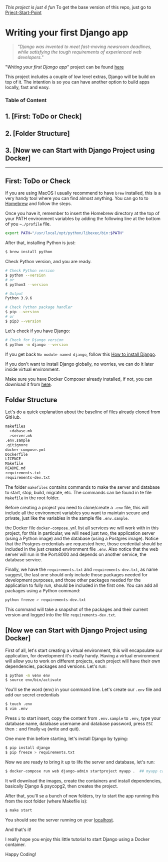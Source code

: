 _This project is just 4 fun_
To get the base version of this repo, just go to [Prject-Start-Point](https://github.com/FernandoZnga/django-my-first-app-4FUN/tree/Prject-Start-Point)

# Writing your first Django app

> _"Django was invented to meet fast-moving newsroom deadlines, while satisfying the tough requirements of experienced web developers."_

"_Writing your first Django app_" project can be found [here](https://docs.djangoproject.com/en/4.2/intro/tutorial01/)

This project includes a couple of low level extras, Django will be build on top of it. The intention is so you can have another option to build apps locally, fast and easy.

### Table of Content
## 1. [First: ToDo or Check]
## 2. [Folder Structure]
## 3. [Now we can Start with Django Project using Docker]

--------

## First: ToDo or Check

If you are using MacOS I usually recommend to have `brew` installed, this is a very handy tool where you can find almost anything.
You can go to to [Homebrew](https://brew.sh/index_es) and follow the steps.

Once you have it, remember to insert the Homebrew directory at the top of your PATH environment variables by adding the following line at the bottom of you `~./profile` file.
```bash
export PATH="/usr/local/opt/python/libexec/bin:$PATH"
```

After that, installing Python is just:
```bash
$ brew install python
```

Check Python version, and you are ready.
```bash
# Check Python version
$ python --version
# or
$ python3 --version

# Output
Python 3.9.6

# Check Python package handler
$ pip --version
# or
$ pip3 --version
```

Let's check if you have Django:
```bash
# Check for Django version
$ python -m django --version
```
If you get back `No module named django`, follow this [How to install Django](https://docs.djangoproject.com/en/4.2/topics/install/).

If you don't want to install Django globally, no worries, we can do it later inside virtual environment.

Make sure you have Docker Composer already installed, if not, you can download it from [here](https://docs.docker.com/compose/install/).

## Folder Structure
Let's do a quick explanation about the baseline of files already cloned from GitHub.

```bash
makefiles
  >dabase.mk
  >server.mk
.env.sample
.gitignore
docker-compose.yml
Dockerfile
LICENCE
Makefile
README.md
requirements.txt
requirements-dev.txt
```

The folder `makefiles` contains commands to make the server and database to start, stop, build, migrate, etc. The commands can be found in te file `Makefile` in the root folder.

Before creating a project you need to clone/create a `.env` file, this will include all the environment variables you want to maintain secure and private, just like the variables in the sample file `.env.sample`.

the Docker file `docker-compose.yml` list all services we will work with in this project, for this in particular, we will need just two, the application server (using a Python image) and the database (using a Postgres image).
Notice that the Postgres credentials are requested here, those credential should be included in the just created environment file `.env`. Also notice that the web server will run in the Port:8000 and depends on another service, the database service.

Finally, we have the `requirements.txt` and `requirements-dev.txt`, as name suggest, the last one should only include those packages needed for development purposes, and those other packages needed for the application to fully run, should be included in the first one.
You can add all packages using a Python command:
```bash
python freeze > requirements-dev.txt
```
This command will take a snapshot of the packages and their current version and logged into the file `requirements-dev.txt`. 

## [Now we can Start with Django Project using Docker]
First of all, let's start creating a virtual environment, this will encapsulate our application, for development it's really handy. Having a virtual environment will allow you to work on different projects, each project will have their own dependencies, packages and versions.
Let's run:
```bash
$ python -m venv env
$ source env/bin/activate
```
You'll se the word (env) in your command line.
Let's create our `.env` file and add our secret credentials
```bash
$ touch .env
$ vim .env
```

Press `i` to start insert, copy the content from `.env.sample` to `.env`, type your database name, database username and database password, press `ESC` then `:` and finally `wq` (write and quit).

One more thin before starting, let's install Django by typing:
```bash
$ pip install django
$ pip freeze > requirements.txt
```
Now we are ready to bring it up to life the server and database, let's run:
```bash
$ docker-compose run web django-admin startproject myapp .  ## myapp can be changed to your app
```
It will download the images, create the containers and install dependencies, basically Django & psycopg2, then creates the project.

After that, you'll se a bunch of new folders, try to start the app running this from the root folder (where Makefile is):
```bash
$ make start
```
You should see the server running on your [localhost](http://localhost:8000).

And that's it!

I really hope you enjoy this little tutorial to start Django using a Docker container.

Happy Coding!